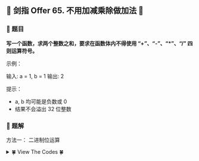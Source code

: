 ## &#127800; 剑指 Offer 65. 不用加减乘除做加法 &#127800;

### &#127826; 题目

**写一个函数，求两个整数之和，要求在函数体内不得使用 “+”、“-”、“*”、“/” 四则运算符号。**

示例：

输入: a = 1, b = 1
输出: 2

提示：

- a, b 均可能是负数或 0
- 结果不会溢出 32 位整数


### &#127826; 题解

方法一： 二进制位运算
<details>
<summary>&#127808; View The Codes &#127808;</summary>

> 大佬画的位运算流程
> ![](https://pic.leetcode-cn.com/56d56524d8d2b1318f78e209fffe0e266f97631178f6bfd627db85fcd2503205-Picture1.png)
  
观察发现，**无进位和** 与 **异或运算** 规律相同，**进位** 和 **与运算** 规律相同（并需左移一位）。因此，无进位和 n 与进位 c 的计算公式如下；

$$\begin{cases} n = a \oplus b & 非进位和：异或运算 \\ c = a \& b << 1 & 进位：与运算 + 左移一位 \end{cases}$$

（和 s ）=（非进位和 n ）+（进位 c ）。即可将 s=a+b 转化为：

$$s=a+b ⇒ s=n+c$$

循环求 n 和 c ，直至进位 c=0 ；此时 s=n ，返回 n 即可。

> 在计算机系统中，数值一律用 补码 来表示和存储。补码的优势： 加法、减法可以统一处理（CPU只有加法器）。因此，以上方法 同时适用于正数和负数的加法 。
  
  
![](https://pic.leetcode-cn.com/d8f7b12858886ecc73165f0f4b07849e264bdc3c662835d845d14ccbff42a28f-Picture2.png)
![](https://pic.leetcode-cn.com/7b793038c4ef2263888c8caf763328db667438959674a89003fed68c56c5dbac-Picture3.png)
![](https://pic.leetcode-cn.com/b67b0ebd864c44a0240b4933eed7247705650bd6f353f541432db023b98a438f-Picture4.png)
![](https://pic.leetcode-cn.com/d07919f47d9da7550711882da75c9701c0a49bdbee55e7f8f712fafdb84b9464-Picture5.png)
![](https://pic.leetcode-cn.com/bf214dcad3e25f92477ab46c7904f5104942ec934732a439e82c394529f12f54-Picture6.png)

```java
class Solution {
    public int add(int a, int b) {
        while(b != 0) { // 当进位为 0 时跳出
            int c = (a & b) << 1;  // c = 进位
            a ^= b; // a = 非进位和
            b = c; // b = 进位
        }
        return a;
    }
}

```
[krahets题解](https://leetcode-cn.com/problems/bu-yong-jia-jian-cheng-chu-zuo-jia-fa-lcof/solution/mian-shi-ti-65-bu-yong-jia-jian-cheng-chu-zuo-ji-7/ "krahets")
</details>
